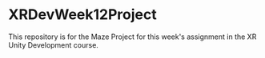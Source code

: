 # XRDevWeek12Project
This repository is for the Maze Project for this week's assignment in the XR Unity Development course.
